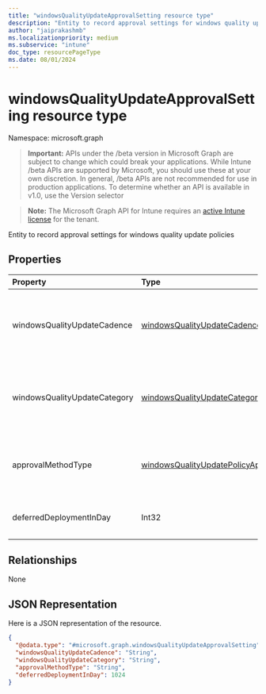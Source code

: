 ```yaml
---
title: "windowsQualityUpdateApprovalSetting resource type"
description: "Entity to record approval settings for windows quality update policies"
author: "jaiprakashmb"
ms.localizationpriority: medium
ms.subservice: "intune"
doc_type: resourcePageType
ms.date: 08/01/2024
---
```


# windowsQualityUpdateApprovalSetting resource type

Namespace: microsoft.graph

> **Important:** APIs under the /beta version in Microsoft Graph are subject to change which could break your applications. While Intune /beta APIs are supported by Microsoft, you should use these at your own discretion. In general, /beta APIs are not recommended for use in production applications. To determine whether an API is available in v1.0, use the Version selector

> **Note:** The Microsoft Graph API for Intune requires an [active Intune license](https://go.microsoft.com/fwlink/?linkid=839381) for the tenant.

Entity to record approval settings for windows quality update policies

## Properties
|Property|Type|Description|
|:---|:---|:---|
|windowsQualityUpdateCadence|[windowsQualityUpdateCadence](../resources/intune-softwareupdate-windowsqualityupdatecadence.md)|The publishing cadence of a quality update catalog item. Possible values are: `monthly`, `outOfBand`, `unknownFutureValue`.|
|windowsQualityUpdateCategory|[windowsQualityUpdateCategory](../resources/intune-softwareupdate-windowsqualityupdatecategory.md)|The category of a Windows quality update catalog item. Possible values are: `all`, `security`, `nonSecurity`.|
|approvalMethodType|[windowsQualityUpdatePolicyApprovalMethodType](../resources/intune-softwareupdate-windowsqualityupdatepolicyapprovalmethodtype.md)|The approval type of specific gourp of quality updates. Possible values are: `manual`, `automatic`, `unknownFutureValue`.|
|deferredDeploymentInDay|Int32|The deferral days for auto approval type, not applicable for manual approve|

## Relationships
None

## JSON Representation
Here is a JSON representation of the resource.
<!-- {
  "blockType": "resource",
  "@odata.type": "microsoft.graph.windowsQualityUpdateApprovalSetting"
}
-->
``` json
{
  "@odata.type": "#microsoft.graph.windowsQualityUpdateApprovalSetting",
  "windowsQualityUpdateCadence": "String",
  "windowsQualityUpdateCategory": "String",
  "approvalMethodType": "String",
  "deferredDeploymentInDay": 1024
}
```